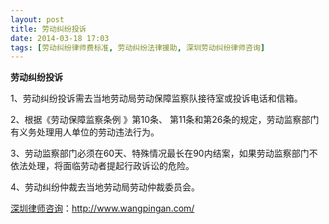 ```yaml
---
layout: post
title: 劳动纠纷投诉
date: 2014-03-18 17:03
tags: [劳动纠纷律师费标准, 劳动纠纷法律援助, 深圳劳动纠纷律师咨询]
---
```

<strong>劳动纠纷投诉</strong>

1、劳动纠纷投诉需去当地劳动局劳动保障监察队接待室或投诉电话和信箱。

2、根据《劳动保障监察条例 》第10条、 第11条和第26条的规定，劳动监察部门有义务处理用人单位的劳动违法行为。

3、劳动监察部门必须在60天、特殊情况最长在90内结案，如果劳动监察部门不依法处理，将面临劳动者提起行政诉讼的危险。

4、劳动纠纷仲裁去当地劳动局劳动仲裁委员会。

<a href="http://www.wangpingan.com/">深圳律师咨询</a>：<a href="http://www.wangpingan.com/">http://www.wangpingan.com/</a>

